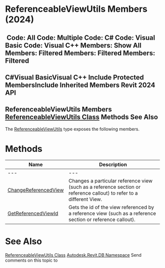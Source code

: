 # ReferenceableViewUtils Members (2024)

﻿
 Code: All Code: Multiple Code: C# Code: Visual Basic Code: Visual C++  Members: Show All Members: Filtered Members: Filtered Members: Filtered   
---  
C#Visual BasicVisual C++
Include Protected MembersInclude Inherited Members
Revit 2024 API  
---  
ReferenceableViewUtils Members  
[ReferenceableViewUtils Class](5e671f1d-7423-0a2c-e0c3-915b3dff92ed.md "ReferenceableViewUtils Class") Methods See Also  
---  
The [ReferenceableViewUtils](5e671f1d-7423-0a2c-e0c3-915b3dff92ed.md "ReferenceableViewUtils Class") type exposes the following members.
# Methods
| Name | Description |
| --- | --- |
| --- | --- | --- |
| [ChangeReferencedView](e62f67ee-ee95-8ffb-7896-22cce7280066.md "ChangeReferencedView Method") | Changes a particular reference view (such as a reference section or reference callout) to refer to a different View. |
| [GetReferencedViewId](055ef271-6d6f-1891-b8e4-275dbdeca9f9.md "GetReferencedViewId Method") | Gets the id of the view referenced by a reference view (such as a reference section or reference callout). |

# See Also
[ReferenceableViewUtils Class](5e671f1d-7423-0a2c-e0c3-915b3dff92ed.md "ReferenceableViewUtils Class")
[Autodesk.Revit.DB Namespace](87546ba7-461b-c646-cbb1-2cb8f5bff8b2.md "Autodesk.Revit.DB Namespace")
Send comments on this topic to 